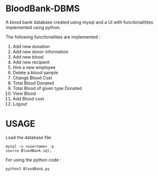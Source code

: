 # BloodBank-DBMS
A blood bank database created using mysql and a UI with functionalitites implemented using python.

The following functionalities are implemented :
1. Add new donation
2. Add new donor information
3. Add new blood
4. Add new recipient
5. Hire a new employee
6. Delete a blood sample
7. Change Blood Cost
8. Total Blood Donated
9. Total Blood of given type Donated
10. View Blood
11. Add Blood cost
12. Logout

# USAGE

Load the database file:
```
mysql -u <username> -p
source BloodBank.sql;
```  
For using the python code : 
```
python3 BloodBank.py
```
